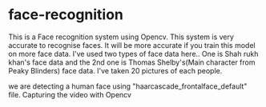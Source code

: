 # face-recognition
This is a Face recognition system using Opencv.
This system is very accurate to recognise faces. It will be more accurate if you train this model on more face data.
I've used two types of face data here.. One is Shah rukh khan's face data and the 2nd one is Thomas Shelby's(Main character from Peaky Blinders) face data.
I've taken 20 pictures of each people.

we are detecting a human face using "haarcascade_frontalface_default" file.
Capturing the video with Opencv
